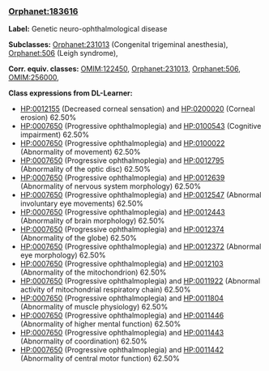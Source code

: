 
### [Orphanet:183616](http://www.orpha.net/ORDO/Orphanet_183616)
**Label:** Genetic neuro-ophthalmological disease

**Subclasses:** [Orphanet:231013](http://www.orpha.net/ORDO/Orphanet_231013) (Congenital trigeminal anesthesia), [Orphanet:506](http://www.orpha.net/ORDO/Orphanet_506) (Leigh syndrome), 

**Corr. equiv. classes:** [OMIM:122450](http://purl.obolibrary.org/obo/OMIM_122450), [Orphanet:231013](http://www.orpha.net/ORDO/Orphanet_231013), [Orphanet:506](http://www.orpha.net/ORDO/Orphanet_506), [OMIM:256000](http://purl.obolibrary.org/obo/OMIM_256000), 

**Class expressions from DL-Learner:**

- [HP:0012155](http://purl.obolibrary.org/obo/HP_0012155) (Decreased corneal sensation) and [HP:0200020](http://purl.obolibrary.org/obo/HP_0200020) (Corneal erosion) 62.50%
- [HP:0007650](http://purl.obolibrary.org/obo/HP_0007650) (Progressive ophthalmoplegia) and [HP:0100543](http://purl.obolibrary.org/obo/HP_0100543) (Cognitive impairment) 62.50%
- [HP:0007650](http://purl.obolibrary.org/obo/HP_0007650) (Progressive ophthalmoplegia) and [HP:0100022](http://purl.obolibrary.org/obo/HP_0100022) (Abnormality of movement) 62.50%
- [HP:0007650](http://purl.obolibrary.org/obo/HP_0007650) (Progressive ophthalmoplegia) and [HP:0012795](http://purl.obolibrary.org/obo/HP_0012795) (Abnormality of the optic disc) 62.50%
- [HP:0007650](http://purl.obolibrary.org/obo/HP_0007650) (Progressive ophthalmoplegia) and [HP:0012639](http://purl.obolibrary.org/obo/HP_0012639) (Abnormality of nervous system morphology) 62.50%
- [HP:0007650](http://purl.obolibrary.org/obo/HP_0007650) (Progressive ophthalmoplegia) and [HP:0012547](http://purl.obolibrary.org/obo/HP_0012547) (Abnormal involuntary eye movements) 62.50%
- [HP:0007650](http://purl.obolibrary.org/obo/HP_0007650) (Progressive ophthalmoplegia) and [HP:0012443](http://purl.obolibrary.org/obo/HP_0012443) (Abnormality of brain morphology) 62.50%
- [HP:0007650](http://purl.obolibrary.org/obo/HP_0007650) (Progressive ophthalmoplegia) and [HP:0012374](http://purl.obolibrary.org/obo/HP_0012374) (Abnormality of the globe) 62.50%
- [HP:0007650](http://purl.obolibrary.org/obo/HP_0007650) (Progressive ophthalmoplegia) and [HP:0012372](http://purl.obolibrary.org/obo/HP_0012372) (Abnormal eye morphology) 62.50%
- [HP:0007650](http://purl.obolibrary.org/obo/HP_0007650) (Progressive ophthalmoplegia) and [HP:0012103](http://purl.obolibrary.org/obo/HP_0012103) (Abnormality of the mitochondrion) 62.50%
- [HP:0007650](http://purl.obolibrary.org/obo/HP_0007650) (Progressive ophthalmoplegia) and [HP:0011922](http://purl.obolibrary.org/obo/HP_0011922) (Abnormal activity of mitochondrial respiratory chain) 62.50%
- [HP:0007650](http://purl.obolibrary.org/obo/HP_0007650) (Progressive ophthalmoplegia) and [HP:0011804](http://purl.obolibrary.org/obo/HP_0011804) (Abnormality of muscle physiology) 62.50%
- [HP:0007650](http://purl.obolibrary.org/obo/HP_0007650) (Progressive ophthalmoplegia) and [HP:0011446](http://purl.obolibrary.org/obo/HP_0011446) (Abnormality of higher mental function) 62.50%
- [HP:0007650](http://purl.obolibrary.org/obo/HP_0007650) (Progressive ophthalmoplegia) and [HP:0011443](http://purl.obolibrary.org/obo/HP_0011443) (Abnormality of coordination) 62.50%
- [HP:0007650](http://purl.obolibrary.org/obo/HP_0007650) (Progressive ophthalmoplegia) and [HP:0011442](http://purl.obolibrary.org/obo/HP_0011442) (Abnormality of central motor function) 62.50%


